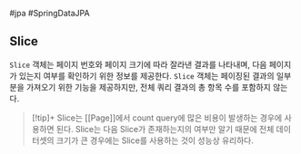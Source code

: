 #jpa #SpringDataJPA 

## Slice
`Slice` 객체는 페이지 번호와 페이지 크기에 따라 잘라낸 결과를 나타내며, 다음 페이지가 있는지 여부를 확인하기 위한 정보를 제공한다. `Slice` 객체는 페이징된 결과의 일부분을 가져오기 위한 기능을 제공하지만, 전체 쿼리 결과의 총 항목 수를 포함하지 않는다.

> [!tip]+ 
> Slice는 [[Page]]에서 count query에 많은 비용이 발생하는 경우에 사용하면 된다. Slice는 다음 Slice가 존재하는지의 여부만 알기 때문에 전체 데이터셋의 크기가 큰 경우에는 Slice를 사용하는 것이 성능상 유리하다.